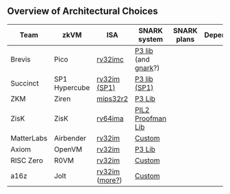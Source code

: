 ## Overview of Architectural Choices

| Team | zkVM | ISA | SNARK system | SNARK plans | Dependencies |
|------|------|-----|--------------|-------------|--------------|
| Brevis | Pico | [rv32imc](https://github.com/brevis-network/pico/blob/cce23dc6fd6e9d63bfdb35365195955dd19da07d/vm/src/compiler/riscv/disassembler/elf.rs#L155) | [P3 lib](https://github.com/brevis-network/pico/blob/cce23dc6fd6e9d63bfdb35365195955dd19da07d/vm/Cargo.toml#L13) (and [gnark](https://github.com/brevis-network/pico/blob/cce23dc6fd6e9d63bfdb35365195955dd19da07d/gnark/README.md?plain=1#L1)?) |  | |
| Succinct | SP1 Hypercube | [rv32im (SP1)](https://github.com/succinctlabs/rust/blob/0a16dfe96c5e27ca87c82404127a2766dd4f1c11/src/doc/rustc/src/platform-support/riscv32im-risc0-zkvm-elf.md?plain=1#L70) | [P3 lib (SP1)](https://github.com/succinctlabs/sp1/blob/3b61ab03b2c94981575829eabed3dd87fda58a14/crates/stark/src/verifier.rs#L29) | | |
| ZKM | Ziren | [mips32r2](https://github.com/ProjectZKM/Ziren/blob/5d29c119aff17fb030179559e497d40303608a70/README.md?plain=1#L26) | [P3 Lib](https://github.com/ProjectZKM/Ziren/blob/5d29c119aff17fb030179559e497d40303608a70/crates/prover/src/verify.rs) | | |
| ZisK | ZisK | [rv64ima](https://github.com/0xPolygonHermez/zisk-testvectors/blob/fb802eae7a2e546a06a9610138d9e71ce7c7e776/riscof/riscof_work/zisk_isa_checked.yaml#L3) | [PIL2 Proofman Lib](https://github.com/0xPolygonHermez/pil2-proofman/blob/ff8c72a8837753d74a5d7b181d86f0ab05c73fc1/pil2-stark/src/starkpil/stark_verify.hpp#L22) | | |
| MatterLabs | Airbender | [rv32im](https://github.com/matter-labs/risc_v_simulator) | [Custom](https://github.com/matter-labs/zksync-airbender/blob/5cb2fe8645f28d99b3ca910c04975aa1c7902e08/field/README.md?plain=1#L1) | | |
| Axiom | OpenVM | [rv32im](https://github.com/openvm-org/openvm/blob/4973d38cb3f2e14ebdd59e03802e65bb657ee422/README.md?plain=1#L21) | [P3 Lib](https://github.com/openvm-org/stark-backend/blob/b0bec8739d249370f91862f99c2ecc2c03d33240/crates/stark-backend/src/verifier/mod.rs#L57) | | |
| RISC Zero | R0VM | [rv32im](https://dev.risczero.com/api/zkvm/zkvm-specification) | [Custom](https://github.com/risc0/risc0/blob/8dfaac0a1daeda10e9aaf8db7d5ffad4f16880a8/risc0/zkp/src/verify/mod.rs#L485) | | |
| a16z | Jolt | [rv32im](https://github.com/a16z/jolt/) ([more?](https://github.com/a16z/jolt/blob/e8c245607a4ab881f40713bae7cc4119dc117ae4/tracer/src/emulator/device/dts.dts#L48)) | [Custom](https://github.com/a16z/jolt/blob/42de0ca1f581dd212dda7ff44feee806556531d2/jolt-core/src/subprotocols/sparse_dense_shout.rs#L621) | | |
